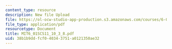 ```yaml
---
content_type: resource
description: New file Upload
file: https://ol-ocw-studio-app-production.s3.amazonaws.com/courses/6-01sc-introduction-to-electrical-engineering-and-computer-science-i-spring-2011/38b1b9ddfcf040343751a0121350ae32_MIT6_01SCS11_10_3_8.pdf
file_type: application/pdf
resourcetype: Document
title: MIT6_01SCS11_10_3_8.pdf
uid: 38b1b9dd-fcf0-4034-3751-a0121350ae32
---
```

